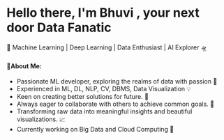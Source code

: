 <!DOCTYPE html>
<html>
<head>
    <meta charset="UTF-8">
</head>
<body>
    <h1>Hello there, I'm Bhuvi , your next door Data Fanatic</h1>
    <p>🤖 Machine Learning | Deep Learning | Data Enthusiast | AI Explorer 🛸</p>
    <h4>💫About Me:</h4>
    <ul>
        <li> Passionate ML developer, exploring the realms of data with passion 💛</li>
        <li> Experienced in ML, DL, NLP, CV, DBMS, Data Visualization 💡</li>
        <li> Keen on creating better solutions for future. 💚</li>
        <li> Always eager to collaborate with others to achieve common goals. 🤝</li>
        <li> Transforming raw data into meaningful insights and beautiful visualizations. 📈</li>
        <li> Currently working on Big Data and Cloud Computing 💜</li>
    </ul>
</body>
</html>


<!---
BhuviRanga08/BhuviRanga08 is a ✨ special ✨ repository because its `README.md` (this file) appears on your GitHub profile.
You can click the Preview link to take a look at your changes.
--->
